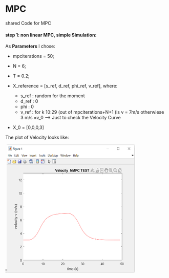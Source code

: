 # MPC

shared Code for MPC

#### step 1: non linear MPC, simple Simulation:
As **Parameters** I chose:
* mpciterations = 50;     
* N             = 6;      
* T             = 0.2; 
* X_reference = [s_ref, d_ref, phi_ref, v_ref], where:
    - s_ref : random for the moment 
    - d_ref : 0
    - phi : 0
    - v_ref : for k 10:29 (out of mpciterations+N+1 )is v = 7m/s otherwiese 3 m/s =v_0 --> Just to check the Velocity Curve

* X_0 = [0,0,0,3]

The plot of Velocity looks like:

!<img src="https://github.com/amaltrigui/MPC/blob/main/Plots/v1.PNG" width="400" height="400" />
